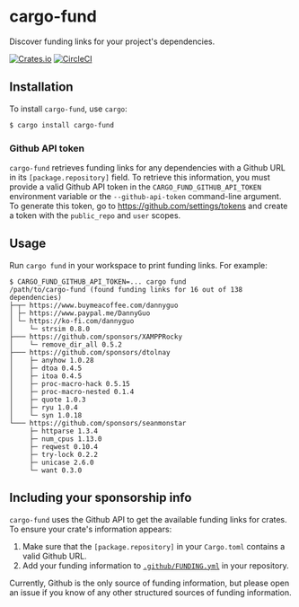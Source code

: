 # cargo-fund

Discover funding links for your project's dependencies.

[![Crates.io][crates-badge]][crates-url]
[![CircleCI][circleci-badge]][circleci-url]

[crates-badge]: https://img.shields.io/crates/v/cargo-fund.svg
[crates-url]: https://crates.io/crates/cargo-fund
[circleci-badge]: https://img.shields.io/circleci/build/github/acfoltzer/cargo-fund/develop
[circleci-url]: https://circleci.com/gh/acfoltzer/cargo-fund

## Installation

To install `cargo-fund`, use `cargo`:

```sh
$ cargo install cargo-fund
```

### Github API token

`cargo-fund` retrieves funding links for any dependencies with a Github URL in its
`[package.repository]` field. To retrieve this information, you must provide a valid Github API
token in the `CARGO_FUND_GITHUB_API_TOKEN` environment variable or the `--github-api-token`
command-line argument. To generate this token, go to <https://github.com/settings/tokens> and create
a token with the `public_repo` and `user` scopes.

## Usage

Run `cargo fund` in your workspace to print funding links. For example:

```text
$ CARGO_FUND_GITHUB_API_TOKEN=... cargo fund
/path/to/cargo-fund (found funding links for 16 out of 138 dependencies)
├─┬─ https://www.buymeacoffee.com/dannyguo
│ ├─ https://www.paypal.me/DannyGuo
│ └─ https://ko-fi.com/dannyguo
│    └─ strsim 0.8.0
├─── https://github.com/sponsors/XAMPPRocky
│    └─ remove_dir_all 0.5.2
├─── https://github.com/sponsors/dtolnay
│    ├─ anyhow 1.0.28
│    ├─ dtoa 0.4.5
│    ├─ itoa 0.4.5
│    ├─ proc-macro-hack 0.5.15
│    ├─ proc-macro-nested 0.1.4
│    ├─ quote 1.0.3
│    ├─ ryu 1.0.4
│    └─ syn 1.0.18
└─── https://github.com/sponsors/seanmonstar
     ├─ httparse 1.3.4
     ├─ num_cpus 1.13.0
     ├─ reqwest 0.10.4
     ├─ try-lock 0.2.2
     ├─ unicase 2.6.0
     └─ want 0.3.0
```

## Including your sponsorship info

`cargo-fund` uses the Github API to get the available funding links for crates. To ensure your
crate's information appears:

1. Make sure that the `[package.repository]` in your `Cargo.toml` contains a valid Github URL.
2. Add your funding information to [`.github/FUNDING.yml`][funding-yml] in your repository.

Currently, Github is the only source of funding information, but please open an issue if you know of
any other structured sources of funding information.

[funding-yml]: https://help.github.com/en/github/administering-a-repository/displaying-a-sponsor-button-in-your-repository
